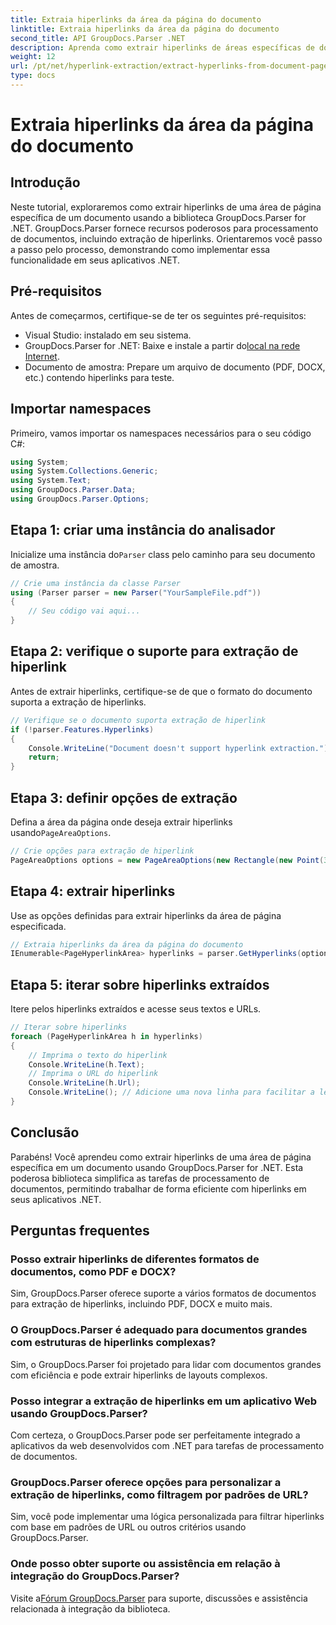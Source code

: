 ```yaml
---
title: Extraia hiperlinks da área da página do documento
linktitle: Extraia hiperlinks da área da página do documento
second_title: API GroupDocs.Parser .NET
description: Aprenda como extrair hiperlinks de áreas específicas de documentos usando GroupDocs.Parser for .NET. Aprimore seus recursos de processamento de documentos.
weight: 12
url: /pt/net/hyperlink-extraction/extract-hyperlinks-from-document-page-area/
type: docs
---
```

# Extraia hiperlinks da área da página do documento

## Introdução
Neste tutorial, exploraremos como extrair hiperlinks de uma área de página específica de um documento usando a biblioteca GroupDocs.Parser for .NET. GroupDocs.Parser fornece recursos poderosos para processamento de documentos, incluindo extração de hiperlinks. Orientaremos você passo a passo pelo processo, demonstrando como implementar essa funcionalidade em seus aplicativos .NET.
## Pré-requisitos
Antes de começarmos, certifique-se de ter os seguintes pré-requisitos:
- Visual Studio: instalado em seu sistema.
- GroupDocs.Parser for .NET: Baixe e instale a partir do[local na rede Internet](https://releases.groupdocs.com/parser/net/).
- Documento de amostra: Prepare um arquivo de documento (PDF, DOCX, etc.) contendo hiperlinks para teste.

## Importar namespaces
Primeiro, vamos importar os namespaces necessários para o seu código C#:
```csharp
using System;
using System.Collections.Generic;
using System.Text;
using GroupDocs.Parser.Data;
using GroupDocs.Parser.Options;
```
## Etapa 1: criar uma instância do analisador
 Inicialize uma instância do`Parser` class pelo caminho para seu documento de amostra.
```csharp
// Crie uma instância da classe Parser
using (Parser parser = new Parser("YourSampleFile.pdf"))
{
    // Seu código vai aqui...
}
```
## Etapa 2: verifique o suporte para extração de hiperlink
Antes de extrair hiperlinks, certifique-se de que o formato do documento suporta a extração de hiperlinks.
```csharp
// Verifique se o documento suporta extração de hiperlink
if (!parser.Features.Hyperlinks)
{
    Console.WriteLine("Document doesn't support hyperlink extraction.");
    return;
}
```
## Etapa 3: definir opções de extração
 Defina a área da página onde deseja extrair hiperlinks usando`PageAreaOptions`.
```csharp
// Crie opções para extração de hiperlink
PageAreaOptions options = new PageAreaOptions(new Rectangle(new Point(380, 90), new Size(150, 50)));
```
## Etapa 4: extrair hiperlinks
Use as opções definidas para extrair hiperlinks da área de página especificada.
```csharp
// Extraia hiperlinks da área da página do documento
IEnumerable<PageHyperlinkArea> hyperlinks = parser.GetHyperlinks(options);
```
## Etapa 5: iterar sobre hiperlinks extraídos
Itere pelos hiperlinks extraídos e acesse seus textos e URLs.
```csharp
// Iterar sobre hiperlinks
foreach (PageHyperlinkArea h in hyperlinks)
{
    // Imprima o texto do hiperlink
    Console.WriteLine(h.Text);
    // Imprima o URL do hiperlink
    Console.WriteLine(h.Url);
    Console.WriteLine(); // Adicione uma nova linha para facilitar a leitura
}
```

## Conclusão
Parabéns! Você aprendeu como extrair hiperlinks de uma área de página específica em um documento usando GroupDocs.Parser for .NET. Esta poderosa biblioteca simplifica as tarefas de processamento de documentos, permitindo trabalhar de forma eficiente com hiperlinks em seus aplicativos .NET.

## Perguntas frequentes
### Posso extrair hiperlinks de diferentes formatos de documentos, como PDF e DOCX?
Sim, GroupDocs.Parser oferece suporte a vários formatos de documentos para extração de hiperlinks, incluindo PDF, DOCX e muito mais.
### O GroupDocs.Parser é adequado para documentos grandes com estruturas de hiperlinks complexas?
Sim, o GroupDocs.Parser foi projetado para lidar com documentos grandes com eficiência e pode extrair hiperlinks de layouts complexos.
### Posso integrar a extração de hiperlinks em um aplicativo Web usando GroupDocs.Parser?
Com certeza, o GroupDocs.Parser pode ser perfeitamente integrado a aplicativos da web desenvolvidos com .NET para tarefas de processamento de documentos.
### GroupDocs.Parser oferece opções para personalizar a extração de hiperlinks, como filtragem por padrões de URL?
Sim, você pode implementar uma lógica personalizada para filtrar hiperlinks com base em padrões de URL ou outros critérios usando GroupDocs.Parser.
### Onde posso obter suporte ou assistência em relação à integração do GroupDocs.Parser?
 Visite a[Fórum GroupDocs.Parser](https://forum.groupdocs.com/c/parser/17) para suporte, discussões e assistência relacionada à integração da biblioteca.